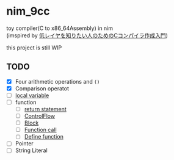 # nim_9cc

toy compiler(C to x86_64Assembly) in nim  
(imspired by [低レイヤを知りたい人のためのCコンパイラ作成入門](https://www.sigbus.info/compilerbook))

this project is still WIP

## TODO

- [x] Four arithmetic operations and `()`
- [x] Comparison operatot
- [ ] [local variable](https://www.sigbus.info/compilerbook#%E3%82%B9%E3%83%86%E3%83%83%E3%83%9791%E6%96%87%E5%AD%97%E3%81%AE%E3%83%AD%E3%83%BC%E3%82%AB%E3%83%AB%E5%A4%89%E6%95%B0)
- [ ] function
  - [ ] [return statement](https://www.sigbus.info/compilerbook#%E3%82%B9%E3%83%86%E3%83%83%E3%83%9711return%E6%96%87)
  - [ ] [ControlFlow](https://www.sigbus.info/compilerbook#%E3%82%B9%E3%83%86%E3%83%83%E3%83%9712-%E5%88%B6%E5%BE%A1%E6%A7%8B%E6%96%87%E3%82%92%E8%B6%B3%E3%81%99)
  - [ ] [Block](https://www.sigbus.info/compilerbook#%E3%82%B9%E3%83%86%E3%83%83%E3%83%9713-%E3%83%96%E3%83%AD%E3%83%83%E3%82%AF)
  - [ ] [Function call](https://www.sigbus.info/compilerbook#%E3%82%B9%E3%83%86%E3%83%83%E3%83%9714-%E9%96%A2%E6%95%B0%E3%81%AE%E5%91%BC%E3%81%B3%E5%87%BA%E3%81%97%E3%81%AB%E5%AF%BE%E5%BF%9C%E3%81%99%E3%82%8B)
  - [ ] [Define function](https://www.sigbus.info/compilerbook#%E3%82%B9%E3%83%86%E3%83%83%E3%83%9715-%E9%96%A2%E6%95%B0%E3%81%AE%E5%AE%9A%E7%BE%A9%E3%81%AB%E5%AF%BE%E5%BF%9C%E3%81%99%E3%82%8B)
- [ ] Pointer
- [ ] String Literal
